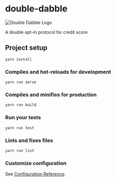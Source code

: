 # double-dabble
![Double Dabble Logo](https://docs.google.com/uc?id=1N1rOSuOAtJfJT70GV7SLa1y9VnFNVxT-)

A double opt-in protocol for credit score

## Project setup
```
yarn install
```

### Compiles and hot-reloads for development
```
yarn run serve
```

### Compiles and minifies for production
```
yarn run build
```

### Run your tests
```
yarn run test
```

### Lints and fixes files
```
yarn run lint
```

### Customize configuration
See [Configuration Reference](https://cli.vuejs.org/config/).
